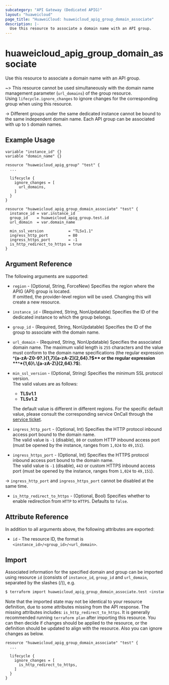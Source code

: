 ```yaml
---
subcategory: "API Gateway (Dedicated APIG)"
layout: "huaweicloud"
page_title: "HuaweiCloud: huaweicloud_apig_group_domain_associate"
description: |-
  Use this resource to associate a domain name with an API group.
---
```


# huaweicloud_apig_group_domain_associate

Use this resource to associate a domain name with an API group.

~> This resource cannot be used simultaneously with the domain name management parameter (`url_domains`) of the group
   resource.<br>Using `lifecycle.ignore_changes` to ignore changes for the corresponding group when using this resource.

-> Different groups under the same dedicated instance cannot be bound to the same independent domain name.
   Each API group can be associated with up to `5` domain names.

## Example Usage

```hcl
variable "instance_id" {}
variable "domain_name" {}

resource "huaweicloud_apig_group" "test" {
  ...

  lifecycle {
    ignore_changes = [
      url_domains,
    ]
  }
}

resource "huaweicloud_apig_group_domain_associate" "test" {
  instance_id = var.instance_id
  group_id    = huaweicloud_apig_group.test.id
  url_domain  = var.domain_name

  min_ssl_version           = "TLSv1.1"
  ingress_http_port         = 80
  ingress_https_port        = -1
  is_http_redirect_to_https = true
}
```

## Argument Reference

The following arguments are supported:

* `region` - (Optional, String, ForceNew) Specifies the region where the APIG (API) group is located.  
  If omitted, the provider-level region will be used. Changing this will create a new resource.

* `instance_id` - (Required, String, NonUpdatable) Specifies the ID of the dedicated instance to which the group belongs.

* `group_id` - (Required, String, NonUpdatable) Specifies the ID of the group to associate with the domain name.

* `url_domain` - (Required, String, NonUpdatable) Specifies the associated domain name.
  The maximum valid length is `255` characters and the value must conform to the domain name specifications (the regular
  expression **^(a-zA-Z0-9?\.){1,7}\[a-zA-Z\]{2,64}\.?$** or the regular expression
  **^*{1,6}\.\[a-zA-Z\]{2,64}.?$**).

* `min_ssl_version` - (Optional, String) Specifies the minimum SSL protocol version.  
  The valid values are as follows:
  + **TLSv1.1**
  + **TLSv1.2**

  The default value is different in different regions. For the specific default value, please consult the corresponding
  service OnCall through the [service ticket](https://support.huaweicloud.com/intl/en-us/usermanual-ticket/topic_0065264094.html).

* `ingress_http_port` - (Optional, Int) Specifies the HTTP protocol inbound access port bound to the domain name.  
  The valid value is `-1` (disable), `80` or custom HTTP inbound access port (must be opened by the instance, ranges
  from `1,024` to `49,151`).

* `ingress_https_port` - (Optional, Int) Specifies the HTTPS protocol inbound access port bound to the domain name.  
  The valid value is `-1` (disable), `443` or custom HTTPS inbound access port (must be opened by the instance, ranges
  from `1,024` to `49,151`).

-> `ingress_http_port` and `ingress_https_port` cannot be disabled at the same time.

* `is_http_redirect_to_https` - (Optional, Bool) Specifies whether to enable redirection from `HTTP` to `HTTPS`.
  Defaults to `false`.

## Attribute Reference

In addition to all arguments above, the following attributes are exported:

* `id` - The resource ID, the format is `<instance_id>/<group_id>/<url_domain>`.

## Import

Associated information for the specified domain and group can be imported using resource `id` (consists of
`instance_id`, `group_id` and `url_domain`, separated by the slashes (/)), e.g.

```bash
$ terraform import huaweicloud_apig_group_domain_associate.test <instance_id>/<group_id>/<url_domain>
```

Note that the imported state may not be identical to your resource definition, due to some attributes missing from the
API response.
The missing attributes includes: `is_http_redirect_to_https`.
It is generally recommended running `terraform plan` after importing this resource.
You can then decide if changes should be applied to the resource, or the definition should be updated to align with the
resource. Also you can ignore changes as below.

```hcl
resource "huaweicloud_apig_group_domain_associate" "test" {
  ...

  lifecycle {
    ignore_changes = [
      is_http_redirect_to_https,
    ]
  }
}
```
